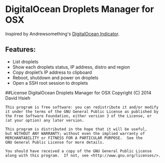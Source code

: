 # DigitalOcean Droplets Manager for OSX

Inspired by Andrewsomething's [DigitalOcean Indicator](http://blog.andrewsomething.com/2014/04/25/digitalocean-indicator-release/).

## Features:

- List droplets
- Show each droplets status, IP address, distro and region
- Copy droplet’s IP address to clipboard
- Reboot, shutdown and power on droplets
- Open a SSH root session to droplets
 

##License
DigitalOcean Droplets Manager for OSX Copyright (C) 2014 David Hsieh

    This program is free software: you can redistribute it and/or modify
    it under the terms of the GNU General Public License as published by
    the Free Software Foundation, either version 3 of the License, or
    (at your option) any later version.

    This program is distributed in the hope that it will be useful,
    but WITHOUT ANY WARRANTY; without even the implied warranty of
    MERCHANTABILITY or FITNESS FOR A PARTICULAR PURPOSE.  See the
    GNU General Public License for more details.

    You should have received a copy of the GNU General Public License
    along with this program.  If not, see <http://www.gnu.org/licenses/>.
